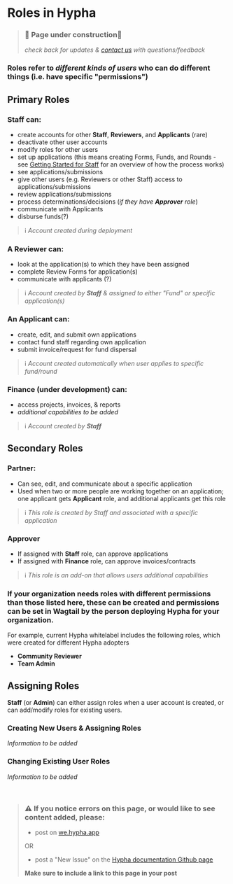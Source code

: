 # Roles in Hypha
> ### 🚧 Page under construction🚧
>
> _check back for updates &_ [_contact us_](https://github.com/HyphaApp/hypha-docs/tree/17bf7118cadebd0b4544d77265ae6bad8510d4eb/gettingstarted_overview/we.hypha.app) _with questions/feedback_

### **Roles** refer  to _different kinds of users_ who can do different things \(i.e. have specific "permissions"\)

## Primary Roles

### **Staff** can:

* create accounts for other **Staff**, **Reviewers**, and **Applicants** \(rare\)
* deactivate other user accounts
* modify roles for other users
* set up applications \(this means creating Forms, Funds, and Rounds - see [Getting Started for Staff](https://docs.hypha.app/gettingstarted_overview/gettingstarted_staff) for an overview of how the process works\)
* see applications/submissions
* give other users \(e.g. Reviewers or other Staff\) access to applications/submissions
* review applications/submissions
* process determinations/decisions \(_if they have **Approver** role_\)
* communicate with Applicants
* disburse funds\(?\)

> ℹ️ _Account created during deployment_

### A **Reviewer** can:

* look at the application\(s\) to which they have been assigned
* complete Review Forms for application\(s\)
* communicate with applicants \(?\)

> ℹ️ _Account created by **Staff** & assigned to either "Fund" or specific application\(s\)_

### An **Applicant** can:

* create, edit, and submit own applications
* contact fund staff regarding own application
* submit invoice/request for fund dispersal

> ℹ️ _Account created automatically when user applies to specific fund/round_

### **Finance** \(under development\) can:

* access projects, invoices, & reports
* _additional capabilities to be added_

> ℹ️ _Account created by **Staff**_

## Secondary Roles

### **Partner**:

* Can see, edit, and communicate about a specific application
* Used when two or more people are working together on an application; one applicant gets **Applicant** role, and additional applicants get this role

> ℹ️ _This role is created by Staff and associated with a specific application_

### **Approver**

* If assigned with **Staff** role, can approve applications
* If assigned with **Finance** role, can approve invoices/contracts

> ℹ️ _This role is an add-on that allows users additional capabilities_

### If your organization needs roles with different permissions than those listed here, these can be created and permissions can be set in Wagtail by the person deploying Hypha for your organization.

For example, current Hypha whitelabel includes the following roles, which were created for different Hypha adopters

* **Community Reviewer**
* **Team Admin**

## Assigning Roles

**Staff** \(or **Admin**\) can either assign roles when a user account is created, or can add/modify roles for existing users.

### Creating New Users & Assigning Roles
_Information to be added_
<br>

### Changing Existing User Roles
_Information to be added_

<br>

> ### ⚠️ If you notice errors on this page, or would like to see content added, please:
>
> * post on [we.hypha.app](https://github.com/HyphaApp/hypha-docs/tree/d18f0a73a801778bd0eae53bce657858317053ba/gettingstarted_overview/we.hypha.app)  
>
> OR
>
> * post a "New Issue" on the [Hypha documentation Github page](https://github.com/HyphaApp/hypha-docs/issues)
>
> **Make sure to include a link to this page in your post**

